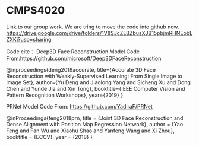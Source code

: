 # CMPS4020

Link to our group work. We are tring to move the code into github now.
https://drive.google.com/drive/folders/1V8SJcZLBZbusXJB15pbjmRHNEobLZXKi?usp=sharing


Code cite：
Deep3D Face Reconstruction Model Code From:https://github.com/microsoft/Deep3DFaceReconstruction

@inproceedings{deng2019accurate,
    title={Accurate 3D Face Reconstruction with Weakly-Supervised Learning: From Single Image to Image Set},
    author={Yu Deng and Jiaolong Yang and Sicheng Xu and Dong Chen and Yunde Jia and Xin Tong},
    booktitle={IEEE Computer Vision and Pattern Recognition Workshops},
    year={2019}
}

 
PRNet Model Code From: https://github.com/YadiraF/PRNet

@inProceedings{feng2018prn,
  title     = {Joint 3D Face Reconstruction and Dense Alignment with Position Map Regression Network},
  author    = {Yao Feng and Fan Wu and Xiaohu Shao and Yanfeng Wang and Xi Zhou},
  booktitle = {ECCV},
  year      = {2018}
}

